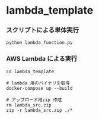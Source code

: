 # lambda_template

### スクリプトによる単体実行
```
python lambda_function.py
```

### AWS Lambda による実行
```
cd lambda_template

# lambda 用のバイナリを取得
docker-compose up --build

# アップロード用zip 作成
rm lambda_src.zip
zip -r lambda_src.zip ./*
```

